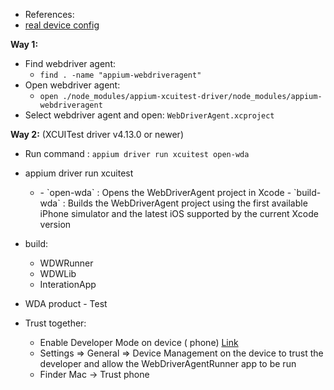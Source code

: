 - References:
- [real device config](https://appium.github.io/appium-xcuitest-driver/latest/preparation/real-device-config/)

**Way 1:**

- Find webdriver agent:
    - `find . -name "appium-webdriveragent"`
- Open webdriver agent:
    - `open ./node_modules/appium-xcuitest-driver/node_modules/appium-webdriveragent`
- Select webdriver agent and open: `WebDriverAgent.xcproject`

**Way 2:** (XCUITest driver v4.13.0 or newer)

- Run command : `appium driver run xcuitest open-wda`


- appium driver run xcuitest <script-name>
    - <script-name>
      - `open-wda` : Opens the WebDriverAgent project in Xcode
      - `build-wda` : Builds the WebDriverAgent project using the first available iPhone simulator and the latest iOS supported by the current Xcode version

- build:
    - WDWRunner
    - WDWLib
    - InterationApp
- WDA product - Test

- Trust together:
    - Enable Developer Mode on device (
      phone) [Link](https://developer.apple.com/documentation/xcode/enabling-developer-mode-on-a-device)
    - Settings => General => Device Management on the device to trust the developer and allow the WebDriverAgentRunner
      app to be run
    - Finder Mac -> Trust phone 
